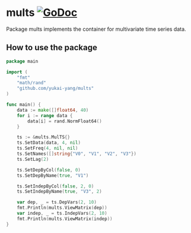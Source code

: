 # mults [![GoDoc](https://godoc.org/github.com/yukai-yang/mults?status.svg)](https://godoc.org/github.com/yukai-yang/mults)

Package mults implements the container for multivariate time series data.

## How to use the package

```go
package main

import (
	"fmt"
	"math/rand"
	"github.com/yukai-yang/mults"
)

func main() {
	data := make([]float64, 40)
	for i := range data {
		data[i] = rand.NormFloat64()
	}

	ts := &mults.MulTS{}
	ts.SetData(data, 4, nil)
	ts.SetFreq(4, nil, nil)
	ts.SetNames([]string{"V0", "V1", "V2", "V3"})
	ts.SetLag(2)

	ts.SetDepByCol(false, 0)
	ts.SetDepByName(true, "V1")

	ts.SetIndepByCol(false, 2, 0)
	ts.SetIndepByName(true, "V3", 2)

	var dep, _ = ts.DepVars(2, 10)
	fmt.Println(mults.ViewMatrix(dep))
	var indep, _ = ts.IndepVars(2, 10)
	fmt.Println(mults.ViewMatrix(indep))
}
```
